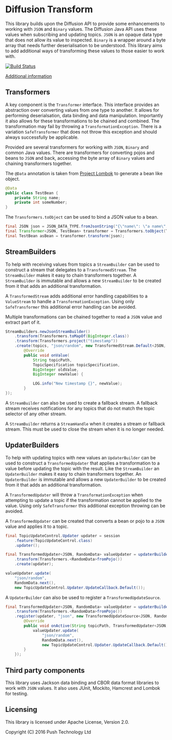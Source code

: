 # Diffusion Transform

This library builds upon the Diffusion API to provide some enhancements to working with `JSON` and `Binary` values.
The Diffusion Java API uses these values when subscribing and updating topics. `JSON` is an opaque data type that does
not allow its value to inspected. `Binary` is a wrapper around a byte array that needs further deserialisation to be
understood. This library aims to add additional ways of transforming these values to those easier to work with.

[![Build Status](https://travis-ci.org/pushtechnology/diffusion-transform.svg?branch=master)](https://travis-ci.org/pushtechnology/diffusion-transform)

[Additional information](https://pushtechnology.github.io/diffusion-transform/)

## Transformers

A key component is the `Transformer` interface. This interface provides an abstraction over converting values from one
type to another. It allows for performing deserialsation, data binding and data manipulation. Importantly it also allows
for these transformations to be chained and combined. The transformation may fail by throwing a
`TransformationException`. There is a variation `SafeTransformer` that does not throw this exception and should always
successfully be applicable.

Provided are several transformers for working with `JSON`, `Binary` and common Java values. There are transformers for
converting pojos and beans to `JSON` and back, accessing the byte array of `Binary` values and chaining transformers
together.

The `@Data` annotation is taken from [Project Lombok](https://projectlombok.org/) to generate a bean like object.

```java
@Data
public class TestBean {
    private String name;
    private int someNumber;
}
```

The `Transformers.toObject` can be used to bind a JSON value to a bean.

```java
final JSON json = JSON_DATA_TYPE.fromJsonString("{\"name\": \"a name\", \"someNumber\": 7}");
final Transformer<JSON, TestBean> transformer = Transformers.toObject(TestBean.class);
final TestBean asBean = transformer.transform(json);
```

## StreamBuilders

To help with receiving values from topics a `StreamBuilder` can be used to construct a stream that delegates to a
`TransformedStream`. The `StreamBuilder` makes it easy to chain transformers together. A `StreamBuilder` is
immutable and allows a new `StreamBuilder` to be created from it that adds an additional transformation.

A `TransformedStream` adds additional error handling capabilities to a `ValueStream` to handle a
`TransformationException`. Using only `SafeTransformer` this additional error handling can be avoided.

Multiple transformations can be chained together to read a `JSON` value and extract part of it.

```java
StreamBuilders.newJsonStreamBuilder()
    .transform(Transformers.toMapOf(BigInteger.class))
    .transform(Transformers.project("timestamp"))
    .create(topics, "json/random", new TransformedStream.Default<JSON, BigInteger>() {
        @Override
        public void onValue(
            String topicPath,
            TopicSpecification topicSpecification,
            BigInteger oldValue,
            BigInteger newValue) {

            LOG.info("New timestamp {}", newValue);
        }
});
```

A `StreamBuilder` can also be used to create a fallback stream. A fallback stream receives notifications for any topics
that do not match the topic selector of any other stream.

A `StreamBuilder` returns a `StreamHandle` when it creates a stream or fallback stream. This must be used to close the
stream when it is no longer needed.

## UpdaterBuilders

To help with updating topics with new values an `UpdaterBuilder` can be used to construct a `TransformedUpdater` that
applies a transformation to a value before updating the topic with the result. Like the `StreamBuilder` an
`UpdaterBuilder` makes it easy to chain transformers together. An `UpdaterBuilder` is immutable and allows a new
`UpdaterBuilder` to be created from it that adds an additional transformation.

A `TransformedUpdater` will throw a `TransformationException` when attempting to update a topic if the transformation
cannot be applied to the value. Using only `SafeTransformer` this additional exception throwing can be avoided.

A `TransformedUpdater` can be created that converts a bean or pojo to a `JSON` value and applies it to a topic.  

```java
final TopicUpdateControl.Updater updater = session
    .feature(TopicUpdateControl.class)
    .updater();

final TransformedUpdater<JSON, RandomData> valueUpdater = updaterBuilder(JSON.class)
    .transform(Transformers.<RandomData>fromPojo())
    .create(updater);

valueUpdater.update(
    "json/random",
    RandomData.next(),
    new TopicUpdateControl.Updater.UpdateCallback.Default());
```

A `UpdaterBuilder` can also be used to register a `TransformedUpdateSource`.

```java
final TransformedUpdater<JSON, RandomData> valueUpdater = updaterBuilder(JSON.class)
    .transform(Transformers.<RandomData>fromPojo())
    .register(updater, "json", new TransformedUpdateSource<JSON, RandomData, TransformedUpdater<JSON, RandomData>>() {
        @Override
        public void onActive(String topicPath, TransformedUpdater<JSON, RandomData> valueUpdater) {
            valueUpdater.update(
                "json/random",
                RandomData.next(),
                new TopicUpdateControl.Updater.UpdateCallback.Default());
        }
    });
```

## Third party components

This library uses Jackson data binding and CBOR data format libraries to work with `JSON` values.
It also uses JUnit, Mockito, Hamcrest and Lombok for testing.

## Licensing

This library is licensed under Apache License, Version 2.0.

Copyright (C) 2016 Push Technology Ltd
